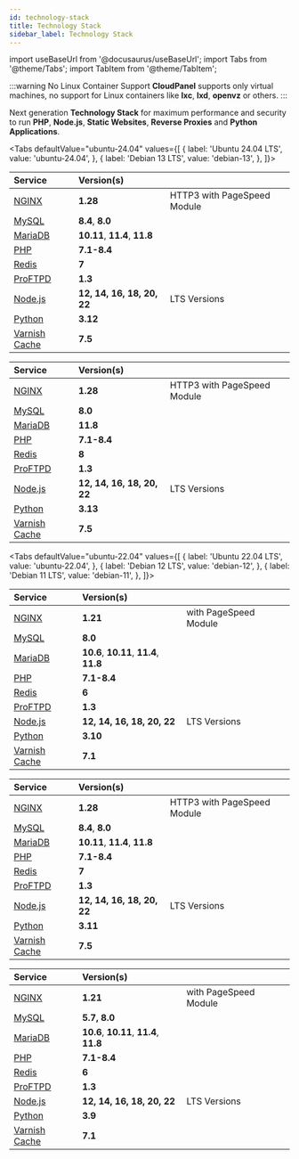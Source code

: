 ```yaml
---
id: technology-stack
title: Technology Stack
sidebar_label: Technology Stack
---
```


import useBaseUrl from '@docusaurus/useBaseUrl';
import Tabs from '@theme/Tabs';
import TabItem from '@theme/TabItem';

:::warning No Linux Container Support
**CloudPanel** supports only virtual machines, no support for Linux containers like **lxc**, **lxd**, **openvz** or others.
:::

Next generation **Technology Stack** for maximum performance and security to run **PHP**, **Node.js**, **Static Websites**, **Reverse Proxies** and **Python Applications**.

<Tabs
defaultValue="ubuntu-24.04"
values={[
{ label: 'Ubuntu 24.04 LTS', value: 'ubuntu-24.04', },
{ label: 'Debian 13 LTS', value: 'debian-13', },
]}>
<TabItem value="ubuntu-24.04">

| Service                                    | Version(s)                    |                             |
|:-------------------------------------------|:------------------------------|:----------------------------|
| [NGINX](https://nginx.org)                 | **1.28**                      | HTTP3 with PageSpeed Module |
| [MySQL](https://www.mysql.com/)            | **8.4**, **8.0**              |                             |
| [MariaDB](https://mariadb.org/)            | **10.11**, **11.4**, **11.8** |                             |
| [PHP](https://www.php.net)                 | **7.1-8.4**                   |                             |
| [Redis](https://redis.io)                  | **7**                         |                             |
| [ProFTPD](http://www.proftpd.org)          | **1.3**                       |                             |
| [Node.js](https://nodejs.org)              | **12, 14, 16, 18, 20, 22**    | LTS Versions                |
| [Python](https://www.python.org/)          | **3.12**                      |                             |
| [Varnish Cache](http://varnish-cache.org/) | **7.5**                       |                             |

</TabItem>
<TabItem value="debian-13">

| Service                                       | Version(s)                 |                             |
|:----------------------------------------------|:---------------------------|:----------------------------|
| [NGINX](https://nginx.org)            | **1.28**                   | HTTP3 with PageSpeed Module |
| [MySQL](https://www.mysql.com/)            | **8.0**                    |                             |
| [MariaDB](https://mariadb.org/)          | **11.8**                   |                             |
| [PHP](https://www.php.net)              | **7.1-8.4**                |                             |
| [Redis](https://redis.io)            | **8**                      |                             |
| [ProFTPD](http://www.proftpd.org)          | **1.3**                    |                             |
| [Node.js](https://nodejs.org)          | **12, 14, 16, 18, 20, 22** | LTS Versions                |
| [Python](https://www.python.org/)           | **3.13**                   |                             |
| [Varnish Cache](http://varnish-cache.org/)    | **7.5**                    |                             |

</TabItem>
</Tabs>

<Tabs
defaultValue="ubuntu-22.04"
values={[
{ label: 'Ubuntu 22.04 LTS', value: 'ubuntu-22.04', },
{ label: 'Debian 12 LTS', value: 'debian-12', },
{ label: 'Debian 11 LTS', value: 'debian-11', },
]}>
<TabItem value="ubuntu-22.04">

| Service                                    | Version(s)                              |                       |
|:-------------------------------------------|:----------------------------------------|:----------------------|
| [NGINX](https://nginx.org)                 | **1.21**                                | with PageSpeed Module |
| [MySQL](https://www.mysql.com/)            | **8.0**                                 |                       |
| [MariaDB](https://mariadb.org/)            | **10.6**, **10.11**, **11.4**, **11.8** |                       |
| [PHP](https://www.php.net)                 | **7.1-8.4**                             |                       |
| [Redis](https://redis.io)                  | **6**                                   |                       |
| [ProFTPD](http://www.proftpd.org)          | **1.3**                                 |                       |
| [Node.js](https://nodejs.org)              | **12, 14, 16, 18, 20, 22**              | LTS Versions          |
| [Python](https://www.python.org/)          | **3.10**                                |                       |
| [Varnish Cache](http://varnish-cache.org/) | **7.1**                                 |                       |

</TabItem>
<TabItem value="debian-12">


| Service                                       | Version(s)                    |                             |
|:----------------------------------------------|:------------------------------|:----------------------------|
| [NGINX](https://nginx.org)            | **1.28**                      | HTTP3 with PageSpeed Module |
| [MySQL](https://www.mysql.com/)            | **8.4**, **8.0**              |                             |
| [MariaDB](https://mariadb.org/)          | **10.11**, **11.4**, **11.8** |                             |
| [PHP](https://www.php.net)              | **7.1-8.4**                   |                             |
| [Redis](https://redis.io)            | **7**                         |                             |
| [ProFTPD](http://www.proftpd.org)          | **1.3**                       |                             |
| [Node.js](https://nodejs.org)          | **12, 14, 16, 18, 20, 22**    | LTS Versions                |
| [Python](https://www.python.org/)           | **3.11**                      |                             |
| [Varnish Cache](http://varnish-cache.org/)    | **7.5**                       |                             |

</TabItem>
<TabItem value="debian-11">


| Service                           | Version(s)                              |                       |
|:----------------------------------|:----------------------------------------|:----------------------|
| [NGINX](https://nginx.org)        | **1.21**                                | with PageSpeed Module |
| [MySQL](https://www.percona.com/software/mysql-database/percona-server)   | **5.7, 8.0**                            |                       |
| [MariaDB](https://mariadb.org/)   | **10.6**, **10.11**, **11.4**, **11.8** |                       |
| [PHP](https://www.php.net)        | **7.1-8.4**                             |                       |
| [Redis](https://redis.io)         | **6**                                   |                       |
| [ProFTPD](http://www.proftpd.org) | **1.3**                                 |                       |
| [Node.js](https://nodejs.org)     | **12, 14, 16, 18, 20, 22**              | LTS Versions          |
| [Python](https://www.python.org/) | **3.9**                                 |                       |
| [Varnish Cache](http://varnish-cache.org/) | **7.1**                                 |                       |

</TabItem>
</Tabs>